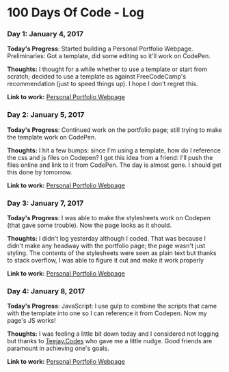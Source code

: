 # 100 Days Of Code - Log

### Day 1: January 4, 2017 


**Today's Progress**: Started building a Personal Portfolio Webpage. Preliminaries: Got a template, did some editing so it'll work on CodePen.

**Thoughts:** I thought for a while whether to use a template or start from scratch; decided to use a template as against FreeCodeCamp's recommendation (just to speed things up). I hope I don't regret this.

**Link to work:** [Personal Portfolio Webpage](http://codepen.io/jimshegs/pen/dNbXJm)


### Day 2: January 5, 2017 


**Today's Progress**: Continued work on the portfolio page; still trying to make the template work on CodePen. 

**Thoughts:** I hit a few bumps: since I'm using a template, how do I reference the css and js files on Codepen? I got this idea from a friend: I'll push the files online and link to it from CodePen. The day is almost gone. I should get this done by tomorrow.

**Link to work:** [Personal Portfolio Webpage](http://codepen.io/jimshegs/pen/dNbXJm)


### Day 3: January 7, 2017 


**Today's Progress**: I was able to make the stylesheets work on Codepen (that gave some trouble). Now the page looks as it should.

**Thoughts:** I didn't log yesterday although I coded. That was because I didn't make any headway with the portfolio page; the page wasn't just styling. The contents of the stylesheets were seen as plain text but thanks to stack overflow, I was able to figure it out and make it work properly

**Link to work:** [Personal Portfolio Webpage](http://codepen.io/jimshegs/pen/dNbXJm)


### Day 4: January 8, 2017 


**Today's Progress**: JavaScript: I use gulp to combine the scripts that came with the template into one so I can reference it from Codepen. Now my page's JS works!

**Thoughts:** I was feeling a little bit down today and I considered not logging but thanks to [Teejay.Codes](http://teejay.codes/) who gave me a little nudge. Good friends are paramount in achieving one's goals.

**Link to work:** [Personal Portfolio Webpage](http://codepen.io/jimshegs/pen/dNbXJm)


